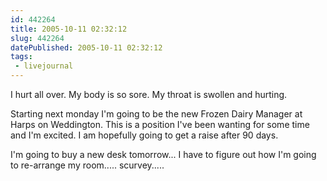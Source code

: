 ```yaml
---
id: 442264
title: 2005-10-11 02:32:12
slug: 442264
datePublished: 2005-10-11 02:32:12
tags:
 - livejournal
---
```


I hurt all over. My body is so sore. My throat is swollen and hurting.

Starting next monday I'm going to be the new Frozen Dairy Manager at Harps on Weddington. This is a position I've been wanting for some time and I'm excited. I am hopefully going to get a raise after 90 days.

I'm going to buy a new desk tomorrow... I have to figure out how I'm going to re-arrange my room..... scurvey.....
